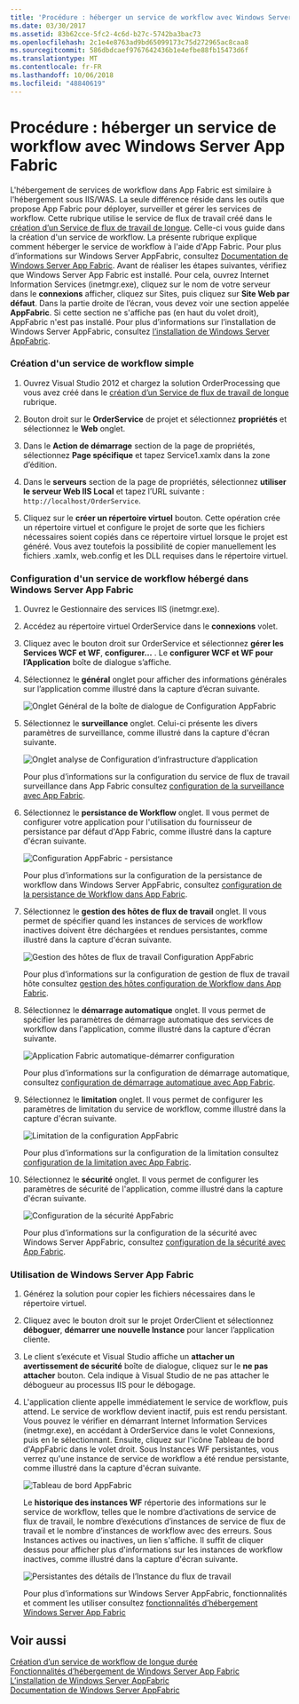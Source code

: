 ```yaml
---
title: 'Procédure : héberger un service de workflow avec Windows Server App Fabric'
ms.date: 03/30/2017
ms.assetid: 83b62cce-5fc2-4c6d-b27c-5742ba3bac73
ms.openlocfilehash: 2c1e4e8763ad9bd65099173c75d272965ac8caa8
ms.sourcegitcommit: 586dbdcaef9767642436b1e4efbe88fb15473d6f
ms.translationtype: MT
ms.contentlocale: fr-FR
ms.lasthandoff: 10/06/2018
ms.locfileid: "48840619"
---
```

# <a name="how-to-host-a-workflow-service-with-windows-server-app-fabric"></a>Procédure : héberger un service de workflow avec Windows Server App Fabric
L'hébergement de services de workflow dans App Fabric est similaire à l'hébergement sous IIS/WAS. La seule différence réside dans les outils que propose App Fabric pour déployer, surveiller et gérer les services de workflow. Cette rubrique utilise le service de flux de travail créé dans le [création d’un Service de flux de travail de longue](../../../../docs/framework/wcf/feature-details/creating-a-long-running-workflow-service.md). Celle-ci vous guide dans la création d'un service de workflow. La présente rubrique explique comment héberger le service de workflow à l'aide d'App Fabric. Pour plus d’informations sur Windows Server AppFabric, consultez [Documentation de Windows Server App Fabric](https://go.microsoft.com/fwlink/?LinkID=193037&clcid=0x409). Avant de réaliser les étapes suivantes, vérifiez que Windows Server App Fabric est installé.  Pour cela, ouvrez Internet Information Services (inetmgr.exe), cliquez sur le nom de votre serveur dans le **connexions** afficher, cliquez sur Sites, puis cliquez sur **Site Web par défaut**. Dans la partie droite de l’écran, vous devez voir une section appelée **AppFabric**. Si cette section ne s'affiche pas (en haut du volet droit), AppFabric n'est pas installé. Pour plus d’informations sur l’installation de Windows Server AppFabric, consultez [l’installation de Windows Server AppFabric](https://go.microsoft.com/fwlink/?LinkId=193136).  
  
### <a name="creating-a-simple-workflow-service"></a>Création d'un service de workflow simple  
  
1.  Ouvrez Visual Studio 2012 et chargez la solution OrderProcessing que vous avez créé dans le [création d’un Service de flux de travail de longue](../../../../docs/framework/wcf/feature-details/creating-a-long-running-workflow-service.md) rubrique.  
  
2.  Bouton droit sur le **OrderService** de projet et sélectionnez **propriétés** et sélectionnez le **Web** onglet.  
  
3.  Dans le **Action de démarrage** section de la page de propriétés, sélectionnez **Page spécifique** et tapez Service1.xamlx dans la zone d’édition.  
  
4.  Dans le **serveurs** section de la page de propriétés, sélectionnez **utiliser le serveur Web IIS Local** et tapez l’URL suivante : `http://localhost/OrderService`.  
  
5.  Cliquez sur le **créer un répertoire virtuel** bouton. Cette opération crée un répertoire virtuel et configure le projet de sorte que les fichiers nécessaires soient copiés dans ce répertoire virtuel lorsque le projet est généré.  Vous avez toutefois la possibilité de copier manuellement les fichiers .xamlx, web.config et les DLL requises dans le répertoire virtuel.  
  
### <a name="configuring-a-workflow-service-hosted-in-windows-server-app-fabric"></a>Configuration d'un service de workflow hébergé dans Windows Server App Fabric  
  
1.  Ouvrez le Gestionnaire des services IIS (inetmgr.exe).  
  
2.  Accédez au répertoire virtuel OrderService dans le **connexions** volet.  
  
3.  Cliquez avec le bouton droit sur OrderService et sélectionnez **gérer les Services WCF et WF**, **configurer...** . Le **configurer WCF et WF pour l’Application** boîte de dialogue s’affiche.  
  
4.  Sélectionnez le **général** onglet pour afficher des informations générales sur l’application comme illustré dans la capture d’écran suivante.  
  
     ![Onglet Général de la boîte de dialogue de Configuration AppFabric](../../../../docs/framework/wcf/feature-details/media/appfabricconfiguration-general.gif "AppFabricConfiguration-général")  
  
5.  Sélectionnez le **surveillance** onglet. Celui-ci présente les divers paramètres de surveillance, comme illustré dans la capture d'écran suivante.  
  
     ![Onglet analyse de Configuration d’infrastructure d’application](../../../../docs/framework/wcf/feature-details/media/appfabricconfiguration-monitoring.gif "AppFabricConfiguration-surveillance")  
  
     Pour plus d’informations sur la configuration du service de flux de travail surveillance dans App Fabric consultez [configuration de la surveillance avec App Fabric](https://go.microsoft.com/fwlink/?LinkId=193153).  
  
6.  Sélectionnez le **persistance de Workflow** onglet. Il vous permet de configurer votre application pour l'utilisation du fournisseur de persistance par défaut d'App Fabric, comme illustré dans la capture d'écran suivante.  
  
     ![Configuration AppFabric &#45; persistance](../../../../docs/framework/wcf/feature-details/media/appfabricconfiguration-persistence.gif "AppFabricConfiguration-persistance")  
  
     Pour plus d’informations sur la configuration de la persistance de workflow dans Windows Server AppFabric, consultez [configuration de la persistance de Workflow dans App Fabric](https://go.microsoft.com/fwlink/?LinkId=193148).  
  
7.  Sélectionnez le **gestion des hôtes de flux de travail** onglet. Il vous permet de spécifier quand les instances de services de workflow inactives doivent être déchargées et rendues persistantes, comme illustré dans la capture d'écran suivante.  
  
     ![Gestion des hôtes de flux de travail Configuration AppFabric](../../../../docs/framework/wcf/feature-details/media/appfabricconfiguration-management.gif "AppFabricConfiguration-gestion")  
  
     Pour plus d’informations sur la configuration de gestion de flux de travail hôte consultez [gestion des hôtes configuration de Workflow dans App Fabric](https://go.microsoft.com/fwlink/?LinkId=193151).  
  
8.  Sélectionnez le **démarrage automatique** onglet. Il vous permet de spécifier les paramètres de démarrage automatique des services de workflow dans l'application, comme illustré dans la capture d'écran suivante.  
  
     ![Application Fabric automatique&#45;démarrer configuration](../../../../docs/framework/wcf/feature-details/media/appfabricconfigurationautostart.gif "AppFabricConfigurationAutostart")  
  
     Pour plus d’informations sur la configuration de démarrage automatique, consultez [configuration de démarrage automatique avec App Fabric](https://go.microsoft.com/fwlink/?LinkId=193150).  
  
9. Sélectionnez le **limitation** onglet. Il vous permet de configurer les paramètres de limitation du service de workflow, comme illustré dans la capture d'écran suivante.  
  
     ![Limitation de la configuration AppFabric](../../../../docs/framework/wcf/feature-details/media/appfabricconfigurationthrottling.gif "AppFabricConfigurationThrottling")  
  
     Pour plus d’informations sur la configuration de la limitation consultez [configuration de la limitation avec App Fabric](https://go.microsoft.com/fwlink/?LinkId=193149).  
  
10. Sélectionnez le **sécurité** onglet. Il vous permet de configurer les paramètres de sécurité de l'application, comme illustré dans la capture d'écran suivante.  
  
     ![Configuration de la sécurité AppFabric](../../../../docs/framework/wcf/feature-details/media/appfabricconfiguration-security.gif "AppFabricConfiguration-sécurité")  
  
     Pour plus d’informations sur la configuration de la sécurité avec Windows Server AppFabric, consultez [configuration de la sécurité avec App Fabric](https://go.microsoft.com/fwlink/?LinkId=193152).  
  
### <a name="using-windows-server-app-fabric"></a>Utilisation de Windows Server App Fabric  
  
1.  Générez la solution pour copier les fichiers nécessaires dans le répertoire virtuel.  
  
2.  Cliquez avec le bouton droit sur le projet OrderClient et sélectionnez **déboguer**, **démarrer une nouvelle Instance** pour lancer l’application cliente.  
  
3.  Le client s’exécute et Visual Studio affiche un **attacher un avertissement de sécurité** boîte de dialogue, cliquez sur le **ne pas attacher** bouton. Cela indique à Visual Studio de ne pas attacher le débogueur au processus IIS pour le débogage.  
  
4.  L'application cliente appelle immédiatement le service de workflow, puis attend. Le service de workflow devient inactif, puis est rendu persistant. Vous pouvez le vérifier en démarrant Internet Information Services (inetmgr.exe), en accédant à OrderService dans le volet Connexions, puis en le sélectionnant. Ensuite, cliquez sur l'icône Tableau de bord d'AppFabric dans le volet droit. Sous Instances WF persistantes, vous verrez qu'une instance de service de workflow a été rendue persistante, comme illustré dans la capture d'écran suivante.  
  
     ![Tableau de bord AppFabric](../../../../docs/framework/wcf/feature-details/media/appfabricdashboard.gif "AppFabricDashboard")  
  
     Le **historique des instances WF** répertorie des informations sur le service de workflow, telles que le nombre d’activations de service de flux de travail, le nombre d’exécutions d’instances de service de flux de travail et le nombre d’instances de workflow avec des erreurs. Sous Instances actives ou inactives, un lien s'affiche. Il suffit de cliquer dessus pour afficher plus d'informations sur les instances de workflow inactives, comme illustré dans la capture d'écran suivante.  
  
     ![Persistantes des détails de l’Instance du flux de travail](../../../../docs/framework/wcf/feature-details/media/persisteddetail.gif "PersistedDetail")  
  
     Pour plus d’informations sur Windows Server AppFabric, fonctionnalités et comment les utiliser consultez [fonctionnalités d’hébergement Windows Server App Fabric](https://go.microsoft.com/fwlink/?LinkID=193143&clcid=0x409)  
  
## <a name="see-also"></a>Voir aussi  
 [Création d’un service de workflow de longue durée](../../../../docs/framework/wcf/feature-details/creating-a-long-running-workflow-service.md)  
 [Fonctionnalités d’hébergement de Windows Server App Fabric](https://go.microsoft.com/fwlink/?LinkId=193143)  
 [L’installation de Windows Server AppFabric](https://go.microsoft.com/fwlink/?LinkId=193136)  
 [Documentation de Windows Server AppFabric](https://go.microsoft.com/fwlink/?LinkID=193037&clcid=0x409)
